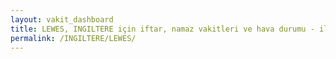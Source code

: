 ```yaml
---
layout: vakit_dashboard
title: LEWES, INGILTERE için iftar, namaz vakitleri ve hava durumu - ilçe/eyalet seç
permalink: /INGILTERE/LEWES/
---
```


<script type="text/javascript">
  var GLOBAL_COUNTRY = 'INGILTERE';
  var GLOBAL_CITY = 'LEWES';
  var GLOBAL_STATE = '';
  var lat = 72;
  var lon = 21;
</script>
